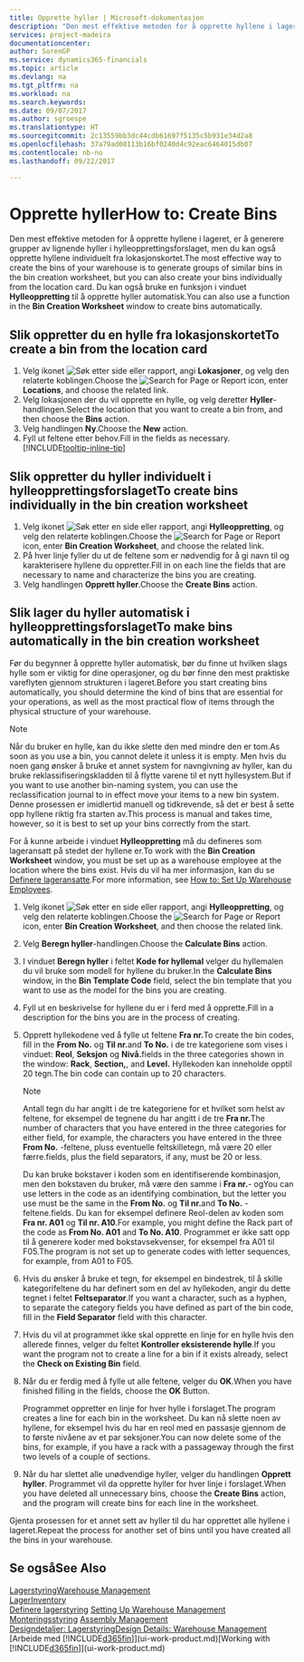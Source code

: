 ```yaml
---
title: Opprette hyller | Microsoft-dokumentasjon
description: "Den mest effektive metoden for å opprette hyllene i lageret, er å generere grupper av lignende hyller i hylleopprettingsforslaget, men du kan også opprette hyllene individuelt."
services: project-madeira
documentationcenter: 
author: SorenGP
ms.service: dynamics365-financials
ms.topic: article
ms.devlang: na
ms.tgt_pltfrm: na
ms.workload: na
ms.search.keywords: 
ms.date: 09/07/2017
ms.author: sgroespe
ms.translationtype: HT
ms.sourcegitcommit: 2c13559bb3dc44cdb61697f5135c5b931e34d2a8
ms.openlocfilehash: 37a79ad08113b16bf0240d4c92eac6464015db07
ms.contentlocale: nb-no
ms.lasthandoff: 09/22/2017

---
```

# <a name="how-to-create-bins"></a><span data-ttu-id="0d09b-103">Opprette hyller</span><span class="sxs-lookup"><span data-stu-id="0d09b-103">How to: Create Bins</span></span>
<span data-ttu-id="0d09b-104">Den mest effektive metoden for å opprette hyllene i lageret, er å generere grupper av lignende hyller i hylleopprettingsforslaget, men du kan også opprette hyllene individuelt fra lokasjonskortet.</span><span class="sxs-lookup"><span data-stu-id="0d09b-104">The most effective way to create the bins of your warehouse is to generate groups of similar bins in the bin creation worksheet, but you can also create your bins individually from the location card.</span></span> <span data-ttu-id="0d09b-105">Du kan også bruke en funksjon i vinduet **Hylleoppretting** til å opprette hyller automatisk.</span><span class="sxs-lookup"><span data-stu-id="0d09b-105">You can also use a function in the **Bin Creation Worksheet** window to create bins automatically.</span></span>  

## <a name="to-create-a-bin-from-the-location-card"></a><span data-ttu-id="0d09b-106">Slik oppretter du en hylle fra lokasjonskortet</span><span class="sxs-lookup"><span data-stu-id="0d09b-106">To create a bin from the location card</span></span>  
1.  <span data-ttu-id="0d09b-107">Velg ikonet ![Søk etter side eller rapport](media/ui-search/search_small.png "Ikonet Søk etter side eller rapport"), angi **Lokasjoner**, og velg den relaterte koblingen.</span><span class="sxs-lookup"><span data-stu-id="0d09b-107">Choose the ![Search for Page or Report](media/ui-search/search_small.png "Search for Page or Report icon") icon, enter **Locations**, and choose the related link.</span></span>  
2.  <span data-ttu-id="0d09b-108">Velg lokasjonen der du vil opprette en hylle, og velg deretter **Hyller**-handlingen.</span><span class="sxs-lookup"><span data-stu-id="0d09b-108">Select the location that you want to create a bin from, and then choose the **Bins** action.</span></span>  
3. <span data-ttu-id="0d09b-109">Velg handlingen **Ny**.</span><span class="sxs-lookup"><span data-stu-id="0d09b-109">Choose the **New** action.</span></span>
4. <span data-ttu-id="0d09b-110">Fyll ut feltene etter behov.</span><span class="sxs-lookup"><span data-stu-id="0d09b-110">Fill in the fields as necessary.</span></span> [!INCLUDE[tooltip-inline-tip](includes/tooltip-inline-tip_md.md)]  

## <a name="to-create-bins-individually-in-the-bin-creation-worksheet"></a><span data-ttu-id="0d09b-111">Slik oppretter du hyller individuelt i hylleopprettingsforslaget</span><span class="sxs-lookup"><span data-stu-id="0d09b-111">To create bins individually in the bin creation worksheet</span></span>  
1.  <span data-ttu-id="0d09b-112">Velg ikonet ![Søk etter en side eller rapport](media/ui-search/search_small.png "Ikonet Søk etter en side eller rapport"), angi **Hylleoppretting**, og velg den relaterte koblingen.</span><span class="sxs-lookup"><span data-stu-id="0d09b-112">Choose the ![Search for Page or Report](media/ui-search/search_small.png "Search for Page or Report icon") icon, enter **Bin Creation Worksheet**, and choose the related link.</span></span>  
2.  <span data-ttu-id="0d09b-113">På hver linje fyller du ut de feltene som er nødvendig for å gi navn til og karakterisere hyllene du oppretter.</span><span class="sxs-lookup"><span data-stu-id="0d09b-113">Fill in on each line the fields that are necessary to name and characterize the bins you are creating.</span></span>  
3.  <span data-ttu-id="0d09b-114">Velg handlingen **Opprett hyller**.</span><span class="sxs-lookup"><span data-stu-id="0d09b-114">Choose the **Create Bins** action.</span></span>  

## <a name="to-make-bins-automatically-in-the-bin-creation-worksheet"></a><span data-ttu-id="0d09b-115">Slik lager du hyller automatisk i hylleopprettingsforslaget</span><span class="sxs-lookup"><span data-stu-id="0d09b-115">To make bins automatically in the bin creation worksheet</span></span>  
<span data-ttu-id="0d09b-116">Før du begynner å opprette hyller automatisk, bør du finne ut hvilken slags hylle som er viktig for dine operasjoner, og du bør finne den mest praktiske vareflyten gjennom strukturen i lageret.</span><span class="sxs-lookup"><span data-stu-id="0d09b-116">Before you start creating bins automatically, you should determine the kind of bins that are essential for your operations, as well as the most practical flow of items through the physical structure of your warehouse.</span></span>  

> [!NOTE]  
>  <span data-ttu-id="0d09b-117">Når du bruker en hylle, kan du ikke slette den med mindre den er tom.</span><span class="sxs-lookup"><span data-stu-id="0d09b-117">As soon as you use a bin, you cannot delete it unless it is empty.</span></span> <span data-ttu-id="0d09b-118">Men hvis du noen gang ønsker å bruke et annet system for navngivning av hyller, kan du bruke reklassifiseringskladden til å flytte varene til et nytt hyllesystem.</span><span class="sxs-lookup"><span data-stu-id="0d09b-118">But if you want to use another bin-naming system, you can use the reclassification journal to in effect move your items to a new bin system.</span></span> <span data-ttu-id="0d09b-119">Denne prosessen er imidlertid manuell og tidkrevende, så det er best å sette opp hyllene riktig fra starten av.</span><span class="sxs-lookup"><span data-stu-id="0d09b-119">This process is manual and takes time, however, so it is best to set up your bins correctly from the start.</span></span>  

<span data-ttu-id="0d09b-120">For å kunne arbeide i vinduet **Hylleoppretting** må du defineres som lageransatt på stedet der hyllene er.</span><span class="sxs-lookup"><span data-stu-id="0d09b-120">To work with the **Bin Creation Worksheet** window, you must be set up as a warehouse employee at the location where the bins exist.</span></span> <span data-ttu-id="0d09b-121">Hvis du vil ha mer informasjon, kan du se [Definere lageransatte](warehouse-how-to-set-up-warehouse-employees.md).</span><span class="sxs-lookup"><span data-stu-id="0d09b-121">For more information, see [How to: Set Up Warehouse Employees](warehouse-how-to-set-up-warehouse-employees.md).</span></span>    

1.  <span data-ttu-id="0d09b-122">Velg ikonet ![Søk etter en side eller rapport](media/ui-search/search_small.png "Ikonet Søk etter en side eller rapport"), angi **Hylleoppretting**, og velg den relaterte koblingen.</span><span class="sxs-lookup"><span data-stu-id="0d09b-122">Choose the ![Search for Page or Report](media/ui-search/search_small.png "Search for Page or Report icon") icon, enter **Bin Creation Worksheet**, and then choose the related link.</span></span>  
2.  <span data-ttu-id="0d09b-123">Velg **Beregn hyller**-handlingen.</span><span class="sxs-lookup"><span data-stu-id="0d09b-123">Choose the **Calculate Bins** action.</span></span>
3. <span data-ttu-id="0d09b-124">I vinduet **Beregn hyller** i feltet **Kode for hyllemal** velger du hyllemalen du vil bruke som modell for hyllene du bruker.</span><span class="sxs-lookup"><span data-stu-id="0d09b-124">In the **Calculate Bins** window, in the **Bin Template Code** field, select the bin template that you want to use as the model for the bins you are creating.</span></span>
4.  <span data-ttu-id="0d09b-125">Fyll ut en beskrivelse for hyllene du er i ferd med å opprette.</span><span class="sxs-lookup"><span data-stu-id="0d09b-125">Fill in a description for the bins you are in the process of creating.</span></span>  
5.  <span data-ttu-id="0d09b-126">Opprett hyllekodene ved å fylle ut feltene **Fra nr.**</span><span class="sxs-lookup"><span data-stu-id="0d09b-126">To create the bin codes, fill in the **From No.**</span></span> <span data-ttu-id="0d09b-127">og **Til nr.**</span><span class="sxs-lookup"><span data-stu-id="0d09b-127">and **To No.**</span></span> <span data-ttu-id="0d09b-128">i de tre kategoriene som vises i vinduet: **Reol**, **Seksjon** og **Nivå.**</span><span class="sxs-lookup"><span data-stu-id="0d09b-128">fields in the three categories shown in the window: **Rack**, **Section,**, and **Level.**</span></span> <span data-ttu-id="0d09b-129">Hyllekoden kan inneholde opptil 20 tegn.</span><span class="sxs-lookup"><span data-stu-id="0d09b-129">The bin code can contain up to 20 characters.</span></span>  

    > [!NOTE]  
    >  <span data-ttu-id="0d09b-130">Antall tegn du har angitt i de tre kategoriene for et hvilket som helst av feltene, for eksempel de tegnene du har angitt i de tre **Fra nr.**</span><span class="sxs-lookup"><span data-stu-id="0d09b-130">The number of characters that you have entered in the three categories for either field, for example, the characters you have entered in the three **From No.**</span></span> <span data-ttu-id="0d09b-131">-feltene, pluss eventuelle feltskilletegn, må være 20 eller færre.</span><span class="sxs-lookup"><span data-stu-id="0d09b-131">fields, plus the field separators, if any, must be 20 or less.</span></span>  

     <span data-ttu-id="0d09b-132">Du kan bruke bokstaver i koden som en identifiserende kombinasjon, men den bokstaven du bruker, må være den samme i **Fra nr.**- og</span><span class="sxs-lookup"><span data-stu-id="0d09b-132">You can use letters in the code as an identifying combination, but the letter you use must be the same in the **From No.**</span></span> <span data-ttu-id="0d09b-133">og **Til nr.**</span><span class="sxs-lookup"><span data-stu-id="0d09b-133">and **To No.**</span></span> <span data-ttu-id="0d09b-134">-feltene.</span><span class="sxs-lookup"><span data-stu-id="0d09b-134">fields.</span></span> <span data-ttu-id="0d09b-135">Du kan for eksempel definere Reol-delen av koden som **Fra nr. A01** og **Til nr. A10**.</span><span class="sxs-lookup"><span data-stu-id="0d09b-135">For example, you might define the Rack part of the code as **From No. A01** and **To No. A10**.</span></span> <span data-ttu-id="0d09b-136">Programmet er ikke satt opp til å generere koder med bokstavsekvenser, for eksempel fra A01 til F05.</span><span class="sxs-lookup"><span data-stu-id="0d09b-136">The program is not set up to generate codes with letter sequences, for example, from A01 to F05.</span></span>  

6.  <span data-ttu-id="0d09b-137">Hvis du ønsker å bruke et tegn, for eksempel en bindestrek, til å skille kategorifeltene du har definert som en del av hyllekoden, angir du dette tegnet i feltet **Feltseparator**.</span><span class="sxs-lookup"><span data-stu-id="0d09b-137">If you want a character, such as a hyphen, to separate the category fields you have defined as part of the bin code, fill in the **Field Separator** field with this character.</span></span>  
7.  <span data-ttu-id="0d09b-138">Hvis du vil at programmet ikke skal opprette en linje for en hylle hvis den allerede finnes, velger du feltet **Kontroller eksisterende hylle**.</span><span class="sxs-lookup"><span data-stu-id="0d09b-138">If you want the program not to create a line for a bin if it exists already, select the **Check on Existing Bin** field.</span></span>  
8. <span data-ttu-id="0d09b-139">Når du er ferdig med å fylle ut alle feltene, velger du **OK**.</span><span class="sxs-lookup"><span data-stu-id="0d09b-139">When you have finished filling in the fields, choose the **OK** Button.</span></span>

    <span data-ttu-id="0d09b-140">Programmet oppretter en linje for hver hylle i forslaget.</span><span class="sxs-lookup"><span data-stu-id="0d09b-140">The program creates a line for each bin in the worksheet.</span></span> <span data-ttu-id="0d09b-141">Du kan nå slette noen av hyllene, for eksempel hvis du har en reol med en passasje gjennom de to første nivåene av et par seksjoner.</span><span class="sxs-lookup"><span data-stu-id="0d09b-141">You can now delete some of the bins, for example, if you have a rack with a passageway through the first two levels of a couple of sections.</span></span>  

9. <span data-ttu-id="0d09b-142">Når du har slettet alle unødvendige hyller, velger du handlingen **Opprett hyller**. Programmet vil da opprette hyller for hver linje i forslaget.</span><span class="sxs-lookup"><span data-stu-id="0d09b-142">When you have deleted all unnecessary bins, choose the **Create Bins** action, and the program will create bins for each line in the worksheet.</span></span>  

<span data-ttu-id="0d09b-143">Gjenta prosessen for et annet sett av hyller til du har opprettet alle hyllene i lageret.</span><span class="sxs-lookup"><span data-stu-id="0d09b-143">Repeat the process for another set of bins until you have created all the bins in your warehouse.</span></span>  

## <a name="see-also"></a><span data-ttu-id="0d09b-144">Se også</span><span class="sxs-lookup"><span data-stu-id="0d09b-144">See Also</span></span>  
[<span data-ttu-id="0d09b-145">Lagerstyring</span><span class="sxs-lookup"><span data-stu-id="0d09b-145">Warehouse Management</span></span>](warehouse-manage-warehouse.md)  
[<span data-ttu-id="0d09b-146">Lager</span><span class="sxs-lookup"><span data-stu-id="0d09b-146">Inventory</span></span>](inventory-manage-inventory.md)  
<span data-ttu-id="0d09b-147">[Definere lagerstyring](warehouse-setup-warehouse.md)   </span><span class="sxs-lookup"><span data-stu-id="0d09b-147">[Setting Up Warehouse Management](warehouse-setup-warehouse.md)   </span></span>  
<span data-ttu-id="0d09b-148">[Monteringsstyring](assembly-assemble-items.md)  </span><span class="sxs-lookup"><span data-stu-id="0d09b-148">[Assembly Management](assembly-assemble-items.md)  </span></span>  
[<span data-ttu-id="0d09b-149">Designdetaljer: Lagerstyring</span><span class="sxs-lookup"><span data-stu-id="0d09b-149">Design Details: Warehouse Management</span></span>](design-details-warehouse-management.md)  
<span data-ttu-id="0d09b-150">[Arbeide med [!INCLUDE[d365fin](includes/d365fin_md.md)]](ui-work-product.md)</span><span class="sxs-lookup"><span data-stu-id="0d09b-150">[Working with [!INCLUDE[d365fin](includes/d365fin_md.md)]](ui-work-product.md)</span></span>

